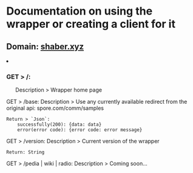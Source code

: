 # Documentation on using the wrapper or creating a client for it

## Domain: [shaber.xyz](https://shaber.xyz/)

<li><h3>GET > /:</h3>
    <ul>
    	Description > Wrapper home page
    </ul>
</li>

GET > /base:
	Description > Use any currently available redirect from the original api: spore.com/comm/samples

	Return > `Json`:
		successfully(200): {data: data}
		error(error code): {error code: error message}

GET > /version:
	Description > Current version of the wrapper

	Return: String

GET > /pedia | wiki | radio:
	Description > Coming soon...		
